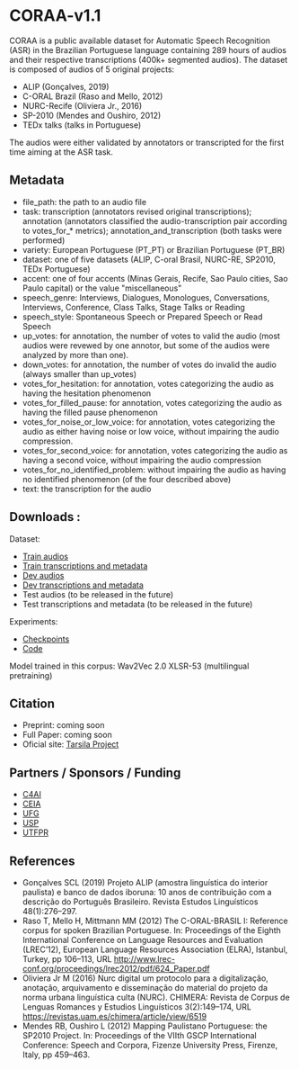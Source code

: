 # CORAA-v1.1

CORAA is a public available dataset for Automatic Speech Recognition (ASR) in the Brazilian Portuguese language containing 289 hours of audios and their respective transcriptions (400k+ segmented audios). The dataset is composed of audios of 5 original projects:

- ALIP (Gonçalves, 2019)
- C-ORAL Brazil (Raso and Mello, 2012)
- NURC-Recife (Oliviera Jr., 2016)
- SP-2010 (Mendes and Oushiro, 2012)
- TEDx talks (talks in Portuguese)

The audios were either validated by annotators or transcripted for the first time aiming at the ASR task.

## Metadata

- file_path: the path to an audio file
- task: transcription (annotators revised original transcriptions); annotation (annotators classified the audio-transcription pair according to votes_for_* metrics); annotation_and_transcription (both tasks were performed)
- variety: European Portuguese (PT_PT) or Brazilian Portuguese (PT_BR)
- dataset: one of five datasets (ALIP, C-oral Brasil, NURC-RE, SP2010, TEDx Portuguese)
- accent: one of four accents (Minas Gerais, Recife, Sao Paulo cities, Sao Paulo capital) or the value "miscellaneous"
- speech_genre: Interviews, Dialogues, Monologues, Conversations, Interviews, Conference, Class Talks, Stage Talks or Reading
- speech_style: Spontaneous Speech or Prepared Speech or Read Speech
- up_votes: for annotation, the number of votes to valid the audio (most audios were revewed by one annotor, but some of the audios were analyzed by more than one).
- down_votes: for annotation, the number of votes do invalid the audio (always smaller than up_votes)
- votes_for_hesitation: for annotation, votes categorizing the audio as having the hesitation phenomenon
- votes_for_filled_pause: for annotation, votes categorizing the audio as having the filled pause phenomenon
- votes_for_noise_or_low_voice: for annotation, votes categorizing the audio as either having noise or low voice, without impairing the audio compression.
- votes_for_second_voice: for annotation, votes categorizing the audio as having a second voice, without impairing the audio compression
- votes_for_no_identified_problem: without impairing the audio as having no identified phenomenon (of the four described above)
- text: the transcription for the audio

## Downloads : 

Dataset:

- [Train audios](https://drive.google.com/file/d/1deCciFD35EA_OEUl0MrEDa7u5O2KgVJM/view?usp=sharing)
- [Train transcriptions and metadata](https://drive.google.com/file/d/1HbwahfMWoArYj0z2PfI4dHiambWfaNWg/view?usp=sharing)
- [Dev audios](https://drive.google.com/file/d/1bIHctanQjW2ITOM5wNQSt_NjB45s0_Q_/view?usp=sharing)
- [Dev transcriptions and metadata](https://drive.google.com/file/d/185erjax7lS_YNuolZvcMt_EdprafyMU0/view?usp=sharing)
- Test audios (to be released in the future)
- Test transcriptions and metadata (to be released in the future)

Experiments:

- [Checkpoints ](https://drive.google.com/drive/folders/10JkbCzYypZtCz1nHY5rBoBM1r66P3p3j?usp=sharing)
- [Code](https://github.com/Edresson/Wav2Vec-Wrapper)

Model trained in this corpus: Wav2Vec 2.0 XLSR-53 (multilingual pretraining)

## Citation

- Preprint: coming soon
- Full Paper: coming soon
- Oficial site: [Tarsila Project](https://sites.google.com/view/tarsila-c4ai/)

## Partners / Sponsors / Funding

- [C4AI](https://c4ai.inova.usp.br/pt/home-2/)
- [CEIA](https://centrodeia.org/)
- [UFG](https://www.ufg.br/)
- [USP](https://www5.usp.br/)
- [UTFPR](http://www.utfpr.edu.br/)

## References

- Gonçalves SCL (2019) Projeto ALIP (amostra linguística do interior paulista) e banco de dados iboruna: 10 anos de contribuição com a descrição do Português Brasileiro. Revista Estudos Linguísticos 48(1):276–297.
- Raso T, Mello H, Mittmann MM (2012) The C-ORAL-BRASIL I: Reference corpus for spoken Brazilian Portuguese. In: Proceedings of the Eighth International Conference on Language Resources and Evaluation (LREC’12), European Language Resources Association (ELRA), Istanbul, Turkey, pp 106–113, URL http://www.lrec-conf.org/proceedings/lrec2012/pdf/624_Paper.pdf
- Oliviera Jr M (2016) Nurc digital um protocolo para a digitalização, anotação, arquivamento e disseminação do material do projeto da norma urbana linguística culta (NURC). CHIMERA: Revista de Corpus de Lenguas Romances y Estudios Linguísticos 3(2):149–174, URL https://revistas.uam.es/chimera/article/view/6519
- Mendes RB, Oushiro L (2012) Mapping Paulistano Portuguese: the SP2010 Project. In: Proceedings of the VIIth GSCP International Conference: Speech and Corpora, Fizenze University Press, Firenze, Italy, pp 459–463.
